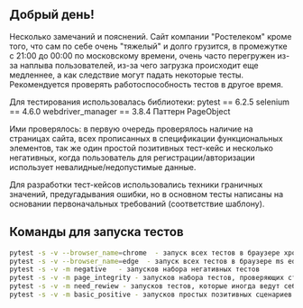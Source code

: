 ## Добрый день!
Несколько замечаний и пояснений. Сайт компании "Ростелеком" кроме того, что сам по себе очень "тяжелый" и долго грузится, в промежутке с 21:00 до 00:00 по московскому времени, очень часто перегружен из-за наплыва пользователей, из-за чего загрузка происходит еще медленнее, а как следствие могут падать некоторые тесты. Рекомендуется проверять работоспособность тестов в другое время.

 
Для тестирования использовалась библиотеки:
pytest == 6.2.5 
selenium == 4.6.0
webdriver_manager == 3.8.4
Паттерн PageObject

Ими проверялось: в первую очередь проверялось наличие на страницах сайта, всех прописанных в спецификации функциональных элементов, так же один простой позитивных тест-кейс и несколько негативных, когда пользователь для регистрации/авторизации использует невалидные/недопустимые данные.


Для разработки тест-кейсов использовались техники граничных значений, предугадывания ошибки, но в основном тесты написаны на основании первоначальных требований (соответствие шаблону).


## Команды для запуска тестов
```sh
pytest -s -v --browser_name=chrome  - запуск всех тестов в браузере хром (выбирается по умолчанию)
pytest -s -v --browser_name=edge  - запуск всех тестов в браузере ms edge (экспериментальная настройка)
pytest -s -v -m negative   - запусков набора негативных тестов
pytest -s -v -m page_integrity - запусков набора тестов, проверяющих страницу на соответствие макету и наличие всех основных функциональных элементов
pytest -s -v -m need_rewiew - запусков тестов, которые иногда ведут себя нестабильно
pytest -s -v -m basic_positive - запусков простых позитивных сценариев
```